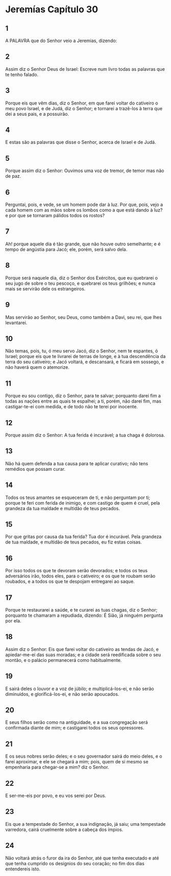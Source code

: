 # Jeremías Capítulo 30

## 1
A PALAVRA que do Senhor veio a Jeremias, dizendo:

## 2
Assim diz o Senhor Deus de Israel: Escreve num livro todas as palavras que te tenho falado.

## 3
Porque eis que vêm dias, diz o Senhor, em que farei voltar do cativeiro o meu povo Israel, e de Judá, diz o Senhor; e tornarei a trazê-los à terra que dei a seus pais, e a possuirão.

## 4
E estas são as palavras que disse o Senhor, acerca de Israel e de Judá.

## 5
Porque assim diz o Senhor: Ouvimos uma voz de tremor, de temor mas não de paz.

## 6
Perguntai, pois, e vede, se um homem pode dar à luz. Por que, pois, vejo a cada homem com as mãos sobre os lombos como a que está dando à luz? e por que se tornaram pálidos todos os rostos?

## 7
Ah! porque aquele dia é tão grande, que não houve outro semelhante; e é tempo de angústia para Jacó; ele, porém, será salvo dela.

## 8
Porque será naquele dia, diz o Senhor dos Exércitos, que eu quebrarei o seu jugo de sobre o teu pescoço, e quebrarei os teus grilhões; e nunca mais se servirão dele os estrangeiros.

## 9
Mas servirão ao Senhor, seu Deus, como também a Davi, seu rei, que lhes levantarei.

## 10
Não temas, pois, tu, ó meu servo Jacó, diz o Senhor, nem te espantes, ó Israel; porque eis que te livrarei de terras de longe, e à tua descendência da terra do seu cativeiro; e Jacó voltará, e descansará, e ficará em sossego, e não haverá quem o atemorize.

## 11
Porque eu sou contigo, diz o Senhor, para te salvar; porquanto darei fim a todas as nações entre as quais te espalhei; a ti, porém, não darei fim, mas castigar-te-ei com medida, e de todo não te terei por inocente.

## 12
Porque assim diz o Senhor: A tua ferida é incurável; a tua chaga é dolorosa.

## 13
Não há quem defenda a tua causa para te aplicar curativo; não tens remédios que possam curar.

## 14
Todos os teus amantes se esqueceram de ti, e não perguntam por ti; porque te feri com ferida de inimigo, e com castigo de quem é cruel, pela grandeza da tua maldade e multidão de teus pecados.

## 15
Por que gritas por causa da tua ferida? Tua dor é incurável. Pela grandeza de tua maldade, e multidão de teus pecados, eu fiz estas coisas.

## 16
Por isso todos os que te devoram serão devorados; e todos os teus adversários irão, todos eles, para o cativeiro; e os que te roubam serão roubados, e a todos os que te despojam entregarei ao saque.

## 17
Porque te restaurarei a saúde, e te curarei as tuas chagas, diz o Senhor; porquanto te chamaram a repudiada, dizendo: É Sião, já ninguém pergunta por ela.

## 18
Assim diz o Senhor: Eis que farei voltar do cativeiro as tendas de Jacó, e apiedar-me-ei das suas moradas; e a cidade será reedificada sobre o seu montão, e o palácio permanecerá como habitualmente.

## 19
E sairá deles o louvor e a voz de júbilo; e multiplicá-los-ei, e não serão diminuídos, e glorificá-los-ei, e não serão apoucados.

## 20
E seus filhos serão como na antiguidade, e a sua congregação será confirmada diante de mim; e castigarei todos os seus opressores.

## 21
E os seus nobres serão deles; e o seu governador sairá do meio deles, e o farei aproximar, e ele se chegará a mim; pois, quem de si mesmo se empenharia para chegar-se a mim? diz o Senhor.

## 22
E ser-me-eis por povo, e eu vos serei por Deus.

## 23
Eis que a tempestade do Senhor, a sua indignação, já saiu; uma tempestade varredora, cairá cruelmente sobre a cabeça dos ímpios.

## 24
Não voltará atrás o furor da ira do Senhor, até que tenha executado e até que tenha cumprido os desígnios do seu coração; no fim dos dias entendereis isto.

